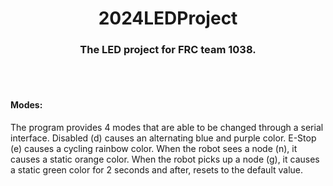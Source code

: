 <h1 align="center">2024LEDProject</h1>
<h3 align="center">The LED project for FRC team 1038.</h3>
<br />
<br />
<h4>Modes:</h4>
<p>The program provides 4 modes that are able to be changed through a serial interface. Disabled (d) causes an alternating blue and purple color. E-Stop (e) causes a cycling rainbow color. When the robot sees a node (n), it causes a static orange color. When the robot picks up a node (g), it causes a static green color for 2 seconds and after, resets to the default value.</p>
